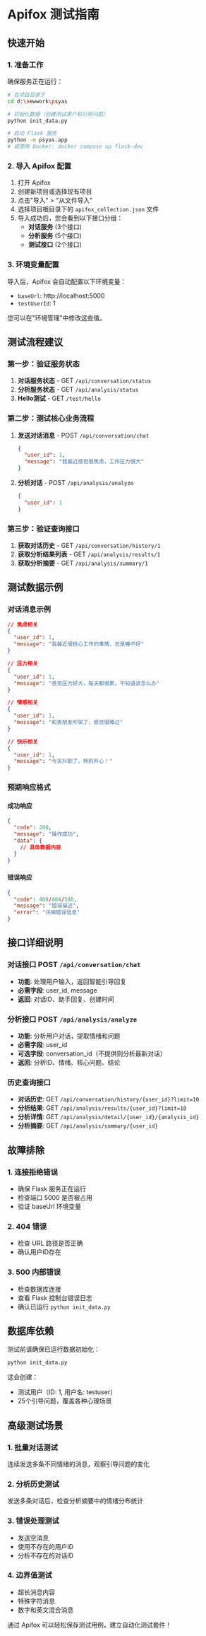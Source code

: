 # Apifox 测试指南

## 快速开始

### 1. 准备工作

确保服务正在运行：
```bash
# 在项目目录下
cd d:\newwork\psyas

# 初始化数据（创建测试用户和引导问题）
python init_data.py

# 启动 Flask 服务
python -m psyas.app
# 或使用 Docker: docker compose up flask-dev
```

### 2. 导入 Apifox 配置

1. 打开 Apifox
2. 创建新项目或选择现有项目
3. 点击"导入" > "从文件导入"
4. 选择项目根目录下的 `apifox_collection.json` 文件
5. 导入成功后，您会看到以下接口分组：
   - **对话服务** (3个接口)
   - **分析服务** (5个接口)  
   - **测试接口** (2个接口)

### 3. 环境变量配置

导入后，Apifox 会自动配置以下环境变量：
- `baseUrl`: http://localhost:5000
- `testUserId`: 1

您可以在"环境管理"中修改这些值。

## 测试流程建议

### 第一步：验证服务状态
1. **对话服务状态** - GET `/api/conversation/status`
2. **分析服务状态** - GET `/api/analysis/status`
3. **Hello测试** - GET `/test/hello`

### 第二步：测试核心业务流程
1. **发送对话消息** - POST `/api/conversation/chat`
   ```json
   {
     "user_id": 1,
     "message": "我最近感觉很焦虑，工作压力很大"
   }
   ```

2. **分析对话** - POST `/api/analysis/analyze`
   ```json
   {
     "user_id": 1
   }
   ```

### 第三步：验证查询接口
1. **获取对话历史** - GET `/api/conversation/history/1`
2. **获取分析结果列表** - GET `/api/analysis/results/1`
3. **获取分析摘要** - GET `/api/analysis/summary/1`

## 测试数据示例

### 对话消息示例
```json
// 焦虑相关
{
  "user_id": 1,
  "message": "我最近很担心工作的事情，总是睡不好"
}

// 压力相关
{
  "user_id": 1,
  "message": "感觉压力好大，每天都很累，不知道该怎么办"
}

// 情感相关
{
  "user_id": 1,
  "message": "和男朋友吵架了，感觉很难过"
}

// 快乐相关
{
  "user_id": 1,
  "message": "今天升职了，特别开心！"
}
```

### 预期响应格式

#### 成功响应
```json
{
  "code": 200,
  "message": "操作成功",
  "data": {
    // 具体数据内容
  }
}
```

#### 错误响应
```json
{
  "code": 400/404/500,
  "message": "错误描述",
  "error": "详细错误信息"
}
```

## 接口详细说明

### 对话接口 POST `/api/conversation/chat`
- **功能**: 处理用户输入，返回智能引导回复
- **必需字段**: user_id, message
- **返回**: 对话ID、助手回复、创建时间

### 分析接口 POST `/api/analysis/analyze`  
- **功能**: 分析用户对话，提取情绪和问题
- **必需字段**: user_id
- **可选字段**: conversation_id（不提供则分析最新对话）
- **返回**: 分析ID、情绪、核心问题、结论

### 历史查询接口
- **对话历史**: GET `/api/conversation/history/{user_id}?limit=10`
- **分析结果**: GET `/api/analysis/results/{user_id}?limit=10`
- **分析详情**: GET `/api/analysis/detail/{user_id}/{analysis_id}`
- **分析摘要**: GET `/api/analysis/summary/{user_id}`

## 故障排除

### 1. 连接拒绝错误
- 确保 Flask 服务正在运行
- 检查端口 5000 是否被占用
- 验证 baseUrl 环境变量

### 2. 404 错误
- 检查 URL 路径是否正确
- 确认用户ID存在

### 3. 500 内部错误
- 检查数据库连接
- 查看 Flask 控制台错误日志
- 确认已运行 `python init_data.py`

## 数据库依赖

测试前请确保已运行数据初始化：
```bash
python init_data.py
```

这会创建：
- 测试用户（ID: 1, 用户名: testuser）
- 25个引导问题，覆盖各种心理场景

## 高级测试场景

### 1. 批量对话测试
连续发送多条不同情绪的消息，观察引导问题的变化

### 2. 分析历史测试  
发送多条对话后，检查分析摘要中的情绪分布统计

### 3. 错误处理测试
- 发送空消息
- 使用不存在的用户ID
- 分析不存在的对话ID

### 4. 边界值测试
- 超长消息内容
- 特殊字符消息
- 数字和英文混合消息

通过 Apifox 可以轻松保存测试用例，建立自动化测试套件！